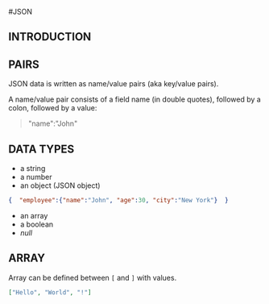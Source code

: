 #JSON 

## INTRODUCTION 


## PAIRS 

JSON data is written as name/value pairs (aka key/value pairs).

A name/value pair consists of a field name (in double quotes), followed by a colon, followed by a value:

> "name":"John"

## DATA TYPES 

- a string
- a number
- an object (JSON object)
```JSON 
{  "employee":{"name":"John", "age":30, "city":"New York"}  }
```
- an array
- a boolean
- _null_

## ARRAY

Array can be defined between `[` and `]` with values. 

```JSON
["Hello", "World", "!"]
```